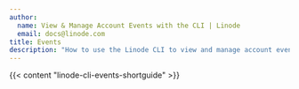 ```yaml
---
author:
  name: View & Manage Account Events with the CLI | Linode
  email: docs@linode.com
title: Events
description: "How to use the Linode CLI to view and manage account events."
---
```


{{< content "linode-cli-events-shortguide" >}}
